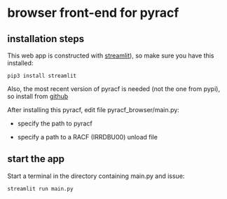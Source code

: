 # browser front-end for pyracf

## installation steps

This web app is constructed with [streamlit](https://streamlit.io/)), so make sure you have this installed:

`pip3 install streamlit`

Also, the most recent version of pyracf is needed (not the one from pypi), so install from [github](https://github.com/rob-vh/pyracf)

After installing this pyracf, edit file pyracf_browser/main.py:

* specify the path to pyracf

* specify a path to a RACF (IRRDBU00) unload file

## start the app

Start a terminal in the directory containing main.py and issue:

`streamlit run main.py`

